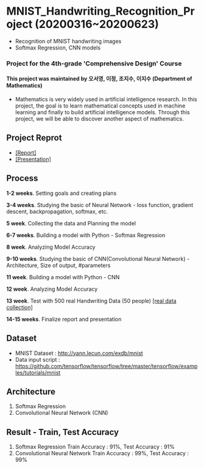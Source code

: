 # MNIST_Handwriting_Recognition_Project (20200316~20200623)
- Recognition of MNIST handwriting images
- Softmax Regression, CNN models

### Project for the 4th-grade 'Comprehensive Design' Course 
#### This project was maintained by 오서영, 이정, 조지수, 이지수 (Department of Mathematics)
- Mathematics is very widely used in artificial intelligence research.
In this project, the goal is to learn mathematical concepts used in machine learning
and finally to build artificial intelligence models. 
Through this project, we will be able to discover another aspect of mathematics.

## Project Reprot
- [[Report]](https://github.com/OH-Seoyoung/MNIST_Handwriting_Recognition_Project/blob/master/Project_final_report.pdf)
- [[Presentation]](https://github.com/OH-Seoyoung/MNIST_Handwriting_Recognition_Project/blob/master/Project_final_presentaion.pdf)

## Process
**1-2 weeks**. Setting goals and creating plans  

**3-4 weeks**. Studying the basic of Neural Network - loss function, gradient descent, backpropagation, softmax, etc.  

**5 week**. Collecting the data and Planning the model  

**6-7 weeks**. Building a model with Python - Softmax Regression  

**8 week**. Analyzing Model Accuracy  

**9-10 weeks**. Studying the basic of CNN(Convolutional Neural Network) - Architecture, Size of output, #parameters  

**11 week**. Building a model with Python - CNN  

**12 week**. Analyzing Model Accuracy  

**13 week**. Test with 500 real Handwriting Data (50 people)     [[real data collection]](https://github.com/OH-Seoyoung/MNIST_Handwriting_Recognition_Project/blob/master/real_data_collection.pdf)  

**14-15 weeks**. Finalize report and presentation  


## Dataset
- MNIST Dataset : http://yann.lecun.com/exdb/mnist
- Data input script : https://github.com/tensorflow/tensorflow/tree/master/tensorflow/examples/tutorials/mnist

## Architecture
1. Softmax Regression
2. Convolutional Neural Network (CNN)

## Result - Train, Test Accuracy
1. Softmax Regression
    Train Accuracy : 91%, Test Accuracy : 91%
2. Convolutional Neural Network
    Train Accuracy : 99%, Test Accuracy : 99%
